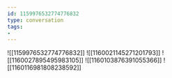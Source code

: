 ```yaml
---
id: 1159976532774776832
type: conversation
tags:
- 
---
```

![[1159976532774776832]]
![[1160021145271201793]]
![[1160027895495983105]]
![[1160103876391055366]]
![[1160116981808238592]]

